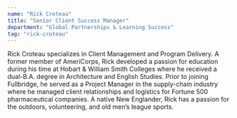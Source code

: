 ```yaml
---
name: "Rick Croteau"
title: "Senior Client Success Manager"
department: "Global Partnerships & Learning Success"
tag: "rick-croteau"
---
```

Rick Croteau specializes in Client Management and Program Delivery. A former member of AmeriCorps, Rick developed a passion for education during his time at Hobart &amp; William Smith Colleges where he received a dual-B.A. degree in Architecture and English Studies. Prior to joining Fullbridge, he served as a Project Manager in the supply-chain industry where he managed client relationships and logistics for Fortune 500 pharmaceutical companies. A native New Englander, Rick has a passion for the outdoors, volunteering, and old men&rsquo;s league sports.

